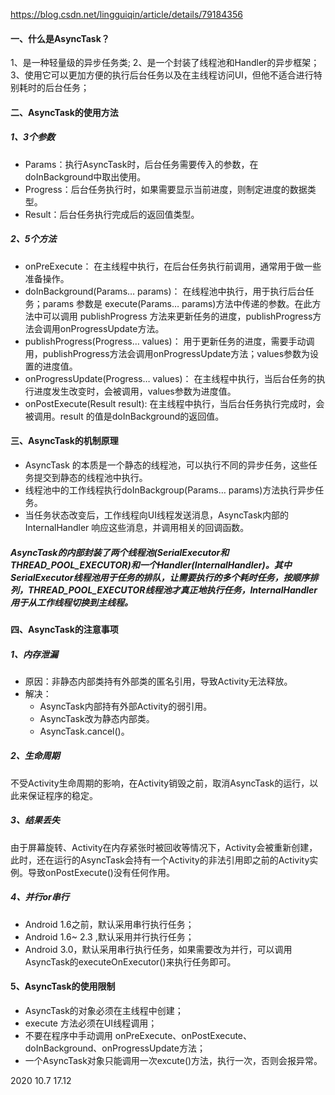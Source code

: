 https://blog.csdn.net/lingguiqin/article/details/79184356

#### 一、什么是AsyncTask？

1、是一种轻量级的异步任务类;
2、是一个封装了线程池和Handler的异步框架；
3、使用它可以更加方便的执行后台任务以及在主线程访问UI，但他不适合进行特别耗时的后台任务；

#### 二、AsyncTask的使用方法

##### 1、3个参数

- Params：执行AsyncTask时，后台任务需要传入的参数，在doInBackground中取出使用。
- Progress：后台任务执行时，如果需要显示当前进度，则制定进度的数据类型。
- Result：后台任务执行完成后的返回值类型。

##### 2、5个方法

- onPreExecute：
  在主线程中执行，在后台任务执行前调用，通常用于做一些准备操作。
- doInBackground(Params… params)：
  在线程池中执行，用于执行后台任务；params 参数是 execute(Params… params)方法中传递的参数。在此方法中可以调用 publishProgress 方法来更新任务的进度，publishProgress方法会调用onProgressUpdate方法。
- publishProgress(Progress… values)：
  用于更新任务的进度，需要手动调用，publishProgress方法会调用onProgressUpdate方法；values参数为设置的进度值。
- onProgressUpdate(Progress… values)：
  在主线程中执行，当后台任务的执行进度发生改变时，会被调用，values参数为进度值。
- onPostExecute(Result result):
  在主线程中执行，当后台任务执行完成时，会被调用。result 的值是doInBackground的返回值。

#### 三、AsyncTask的机制原理

- AsyncTask 的本质是一个静态的线程池，可以执行不同的异步任务，这些任务提交到静态的线程池中执行。
- 线程池中的工作线程执行doInBackgroup(Params… params)方法执行异步任务。
- 当任务状态改变后，工作线程向UI线程发送消息，AsyncTask内部的InternalHandler 响应这些消息，并调用相关的回调函数。

##### AsyncTask的内部封装了两个线程池(SerialExecutor和THREAD_POOL_EXECUTOR)和一个Handler(InternalHandler)。其中SerialExecutor线程池用于任务的排队，让需要执行的多个耗时任务，按顺序排列，THREAD_POOL_EXECUTOR线程池才真正地执行任务，InternalHandler用于从工作线程切换到主线程。

#### 四、AsyncTask的注意事项

##### 1、内存泄漏

- 原因：非静态内部类持有外部类的匿名引用，导致Activity无法释放。
- 解决：
  - AsyncTask内部持有外部Activity的弱引用。
  - AsyncTask改为静态内部类。
  - AsyncTask.cancel()。

##### 2、生命周期

不受Activity生命周期的影响，在Activity销毁之前，取消AsyncTask的运行，以此来保证程序的稳定。

##### 3、结果丢失

由于屏幕旋转、Activity在内存紧张时被回收等情况下，Activity会被重新创建，此时，还在运行的AsyncTask会持有一个Activity的非法引用即之前的Activity实例。导致onPostExecute()没有任何作用。

##### 4、并行or串行

- Android 1.6之前，默认采用串行执行任务；
- Android 1.6~ 2.3 ,默认采用并行执行任务；
- Android 3.0，默认采用串行执行任务，如果需要改为并行，可以调用AsyncTask的executeOnExecutor()来执行任务即可。

#### 5、AsyncTask的使用限制

- AsyncTask的对象必须在主线程中创建；
- execute 方法必须在UI线程调用；
- 不要在程序中手动调用 onPreExecute、onPostExecute、 doInBackground、onProgressUpdate方法；
- 一个AsyncTask对象只能调用一次excute()方法，执行一次，否则会报异常。



2020 10.7 17.12
